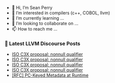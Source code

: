 - 👋 Hi, I’m Sean Perry
- 👀 I’m interested in compilers (c++, COBOL, llvm)
- 🌱 I’m currently learning ...
- 💞️ I’m looking to collaborate on ...
- 📫 How to reach me ...

<!---
s66perry/s66perry is a ✨ special ✨ repository because its `README.md` (this file) appears on your GitHub profile.
You can click the Preview link to take a look at your changes.
--->
### 📕 Latest LLVM Discourse Posts

<!-- DISCOURSE-LLVM:START -->
- [ISO C3X proposal: nonnull qualifier](https://discourse.llvm.org/t/iso-c3x-proposal-nonnull-qualifier/59269?page=3#post_43)
- [ISO C3X proposal: nonnull qualifier](https://discourse.llvm.org/t/iso-c3x-proposal-nonnull-qualifier/59269?page=3#post_42)
- [ISO C3X proposal: nonnull qualifier](https://discourse.llvm.org/t/iso-c3x-proposal-nonnull-qualifier/59269?page=3#post_41)
- [ISO C3X proposal: nonnull qualifier](https://discourse.llvm.org/t/iso-c3x-proposal-nonnull-qualifier/59269?page=2#post_40)
- [[RFC] PC-Keyed Metadata at Runtime](https://discourse.llvm.org/t/rfc-pc-keyed-metadata-at-runtime/64191#post_4)
<!-- DISCOURSE-LLVM:END -->
